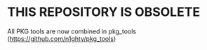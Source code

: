 # THIS REPOSITORY IS OBSOLETE
All PKG tools are now combined in pkg_tools (https://github.com/n1ghty/pkg_tools)
